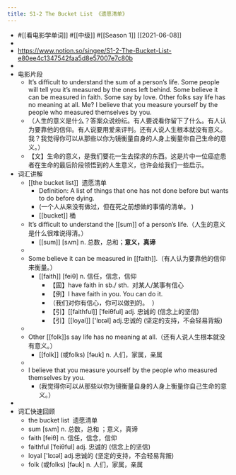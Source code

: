 ```yaml
---
title: S1-2 The Bucket List 《遗愿清单》
---
```


- #[[看电影学单词]] #[[中级]] #[[Season 1]] [[2021-06-08]]
-
- https://www.notion.so/singee/S1-2-The-Bucket-List-e80ee4c1347542faa5d8e57007e7c80b
-
- 电影片段
	- It’s difficult to understand the sum of a person’s life. Some people will tell you it’s measured by the ones left behind. Some believe it can be measured in faith. Some say by love. Other folks say life has no meaning at all. Me? I believe that you measure yourself by the people who measured themselves by you.
	- （人生的意义是什么？答案众说纷纭。有人要说看你留下了什么。有人认为要靠他的信仰。有人说要用爱来评判。还有人说人生根本就没有意义。我？我觉得你可以从那些以你为镜衡量自身的人身上衡量你自己生命的意义。）
	- 【文】生命的意义，是我们要花一生去探求的东西。这是片中一位癌症患者在生命的最后阶段领悟到的人生意义，也许会给我们一些启示。
- 词汇讲解
	- [[the bucket list]]  遗愿清单
		- Definition: A list of things that one has not done before but wants to do before dying.
		- (一个人从来没有做过，但在死之前想做的事情的清单。 )
		- [[bucket]] 桶
	- It’s difficult to understand the [[sum]] of a person’s life.（人生的意义是什么很难说得清。）
		- [[sum]] [sʌm] n. 总数，总和；**意义，真谛**
	-
	- Some believe it can be measured in [[faith]].（有人认为要靠他的信仰来衡量。）
		- [[faith]] [feiθ] n. 信任，信念，信仰
			- 【固】have faith in sb./ sth.  对某人/某事有信心
			- 【例】I have faith in you. You can do it.
			- （我们对你有信心，你可以做到的。  ）
			- 【引】[[faithful]] [ˈfeiθful] adj. 忠诚的 (信念上的坚信)
			- 【引】[[loyal]] ['lɒɪəl] adj.忠诚的 (坚定的支持，不会轻易背叛)
	-
	- Other [[folk]]s say life has no meaning at all.（还有人说人生根本就没有意义。）
		- [[folk]] (或folks) [fəuk] n. 人们，家属，亲属
	-
	- I believe that you measure yourself by the people who measured themselves by you.
		- (我觉得你可以从那些以你为镜衡量自身的人身上衡量你自己生命的意义。）
-
- 词汇快速回顾
	- the bucket list  遗愿清单
	- sum [sʌm] n. 总数，总和 ；意义，真谛
	- faith [feiθ] n. 信任，信念，信仰
	- faithful [ˈfeiθful] adj. 忠诚的 (信念上的坚信)
	- loyal ['lɒɪəl] adj.忠诚的 (坚定的支持，不会轻易背叛)
	- folk (或folks) [fəuk] n. 人们，家属，亲属